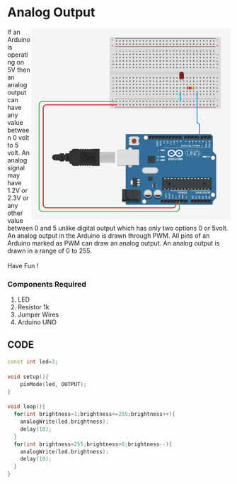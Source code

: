 <h1>Analog Output</h1>

<div>
  <img width=450 align=right src="https://github.com/Electroversity/Electroverse/blob/main/Basics%201/02-Analog%20Output/analog%20output.png">
  <p>If an Arduino is operating on 5V then an analog output can have any value between 0 volt to 5 volt. An analog signal may have 1.2V or 2.3V or any other value between 0 and 5 unlike digital output which has only two options 0 or 5volt.<br>
    An analog output in the Arduino is drawn through PWM. All pins of an Arduino marked as PWM can draw an analog output. An analog output is drawn in a range of 0 to 255.<br><br>
  Have Fun !</p>
  
  <h3>Components Required</h3>
  <ol>
    <li>LED</li>
    <li>Resistor 1k</li>
    <li>Jumper Wires</li>
    <li>Arduino UNO</li>
  </ol>
</div>

  
## CODE
```C++
const int led=3;

void setup(){
	pinMode(led, OUTPUT);
}

void loop(){
  for(int brightness=1;brightness<=255;brightness++){
    analogWrite(led,brightness);
    delay(10);
  }
  for(int brightness=255;brightness>0;brightness--){
  	analogWrite(led,brightness);
    delay(10);
  }
}
```

